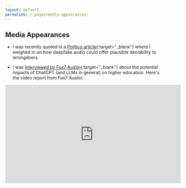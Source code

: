 ```yaml
---
layout: default
permalink: /_pages/media-appearances/
---
```


## Media Appearances

* I was recently quoted in a [Politico article](https://www.politico.com/news/2024/01/31/artificial-intelligence-new-york-campaigns-00138784#:~:text=As%20AI%2Dgenerated,this%20is%20AI.%E2%80%9D){:target="_blank"} where I weighed in on how deepfake audio could offer plausible deniability to wrongdoers.

* I was [interviewed by Fox7 Austin](https://www.fox7austin.com/news/ai-artificial-intelligence-ut-austin-good-systems-project-chatgpt-deepfakes){:target="_blank"} about the potential impacts of ChatGPT (and LLMs in general) on higher education. Here's the video report from Fox7 Austin:
<iframe width="560" height="315" src="https://www.youtube-nocookie.com/embed/15xHHEpNpFI?si=o5pNCohxhknkE6mx" title="YouTube video player" frameborder="0" allow="accelerometer; autoplay; clipboard-write; encrypted-media; gyroscope; picture-in-picture; web-share" allowfullscreen></iframe>